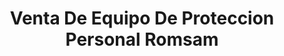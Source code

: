 ---
title: "Venta De Equipo De Proteccion Personal Romsam"
url: /toluca/venta-de-equipo-de-proteccion-personal-romsam/
shop: comercio
---